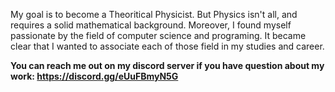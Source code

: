My goal is to become a Theoritical Physicist. But Physics isn't all, and requires a solid mathematical background. Moreover, I found myself passionate by the field of computer science and programing. It became clear that I wanted to associate each of those field in my studies and career. 

**You can reach me out on my discord server if you have question about my work: https://discord.gg/eUuFBmyN5G**
